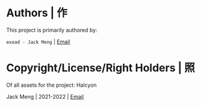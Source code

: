 # Authors | 作

This project is primarily authored by:

`exoad - Jack Meng` | [Email](mailto://jackmeng0814@gmail.com)

# Copyright/License/Right Holders | 照

Of all assets for the project:
Halcyon

Jack Meng | 2021-2022 | [Email](mailto://jackmeng0814@gmail.com)
